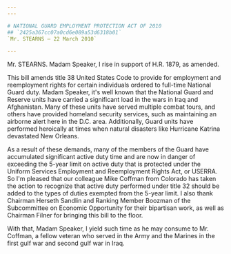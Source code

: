 ```yaml
---
---

# NATIONAL GUARD EMPLOYMENT PROTECTION ACT OF 2010
## `2425a367cc07a0cd6e089a53d6318b01`
`Mr. STEARNS — 22 March 2010`

---
```



Mr. STEARNS. Madam Speaker, I rise in support of H.R. 1879, as 
amended.

This bill amends title 38 United States Code to provide for 
employment and reemployment rights for certain individuals ordered to 
full-time National Guard duty. Madam Speaker, it's well known that the 
National Guard and Reserve units have carried a significant load in the 
wars in Iraq and Afghanistan. Many of these units have served multiple 
combat tours, and others have provided homeland security services, such 
as maintaining an airborne alert here in the D.C. area. Additionally, 
Guard units have performed heroically at times when natural disasters 
like Hurricane Katrina devastated New Orleans.

As a result of these demands, many of the members of the Guard have 
accumulated significant active duty time and are now in danger of 
exceeding the 5-year limit on active duty that is protected under the 
Uniform Services Employment and Reemployment Rights Act, or USERRA. So 
I'm pleased that our colleague Mike Coffman from Colorado has taken the 
action to recognize that active duty performed under title 32 should be 
added to the types of duties exempted from the 5-year limit. I also 
thank Chairman Herseth Sandlin and Ranking Member Boozman of the 
Subcommittee on Economic Opportunity for their bipartisan work, as well 
as Chairman Filner for bringing this bill to the floor.

With that, Madam Speaker, I yield such time as he may consume to Mr. 
Coffman, a fellow veteran who served in the Army and the Marines in the 
first gulf war and second gulf war in Iraq.